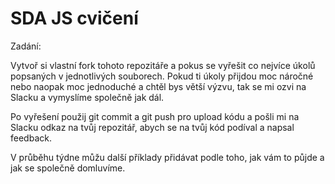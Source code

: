 # SDA JS cvičení

Zadání:

Vytvoř si vlastní fork tohoto repozitáře a pokus se vyřešit co nejvíce úkolů popsaných v jednotlivých souborech. Pokud ti úkoly přijdou moc náročné nebo naopak moc jednoduché a chtěl bys větší výzvu, tak se mi ozvi na Slacku a vymyslíme společně jak dál.

Po vyřešení použij git commit a git push pro upload kódu a pošli mi na Slacku odkaz na tvůj repozitář, abych se na tvůj kód podíval a napsal feedback.

V průběhu týdne můžu další příklady přidávat podle toho, jak vám to půjde a jak se společně domluvíme.